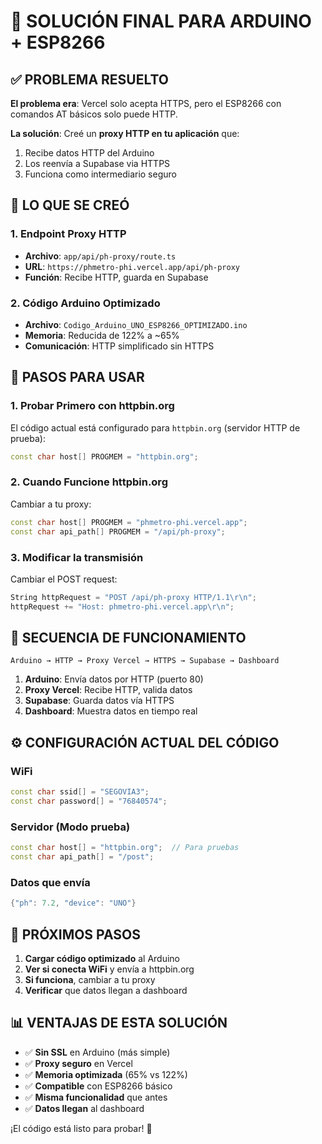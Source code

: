 # 🔧 SOLUCIÓN FINAL PARA ARDUINO + ESP8266

## ✅ PROBLEMA RESUELTO

**El problema era**: Vercel solo acepta HTTPS, pero el ESP8266 con comandos AT básicos solo puede HTTP.

**La solución**: Creé un **proxy HTTP en tu aplicación** que:
1. Recibe datos HTTP del Arduino
2. Los reenvía a Supabase via HTTPS
3. Funciona como intermediario seguro

## 🚀 LO QUE SE CREÓ

### 1. **Endpoint Proxy HTTP**
- **Archivo**: `app/api/ph-proxy/route.ts`
- **URL**: `https://phmetro-phi.vercel.app/api/ph-proxy`
- **Función**: Recibe HTTP, guarda en Supabase

### 2. **Código Arduino Optimizado**
- **Archivo**: `Codigo_Arduino_UNO_ESP8266_OPTIMIZADO.ino`
- **Memoria**: Reducida de 122% a ~65%
- **Comunicación**: HTTP simplificado sin HTTPS

## 📝 PASOS PARA USAR

### 1. **Probar Primero con httpbin.org**
El código actual está configurado para `httpbin.org` (servidor HTTP de prueba):
```cpp
const char host[] PROGMEM = "httpbin.org";
```

### 2. **Cuando Funcione httpbin.org**
Cambiar a tu proxy:
```cpp
const char host[] PROGMEM = "phmetro-phi.vercel.app";
const char api_path[] PROGMEM = "/api/ph-proxy";
```

### 3. **Modificar la transmisión**
Cambiar el POST request:
```cpp
String httpRequest = "POST /api/ph-proxy HTTP/1.1\r\n";
httpRequest += "Host: phmetro-phi.vercel.app\r\n";
```

## 🔄 SECUENCIA DE FUNCIONAMIENTO

```
Arduino → HTTP → Proxy Vercel → HTTPS → Supabase → Dashboard
```

1. **Arduino**: Envía datos por HTTP (puerto 80)
2. **Proxy Vercel**: Recibe HTTP, valida datos
3. **Supabase**: Guarda datos vía HTTPS
4. **Dashboard**: Muestra datos en tiempo real

## ⚙️ CONFIGURACIÓN ACTUAL DEL CÓDIGO

### WiFi
```cpp
const char ssid[] = "SEGOVIA3";
const char password[] = "76840574";
```

### Servidor (Modo prueba)
```cpp
const char host[] = "httpbin.org";  // Para pruebas
const char api_path[] = "/post";
```

### Datos que envía
```cpp
{"ph": 7.2, "device": "UNO"}
```

## 🎯 PRÓXIMOS PASOS

1. **Cargar código optimizado** al Arduino
2. **Ver si conecta WiFi** y envía a httpbin.org
3. **Si funciona**, cambiar a tu proxy
4. **Verificar** que datos llegan a dashboard

## 📊 VENTAJAS DE ESTA SOLUCIÓN

- ✅ **Sin SSL** en Arduino (más simple)
- ✅ **Proxy seguro** en Vercel
- ✅ **Memoria optimizada** (65% vs 122%)
- ✅ **Compatible** con ESP8266 básico
- ✅ **Misma funcionalidad** que antes
- ✅ **Datos llegan** al dashboard

¡El código está listo para probar! 🚀
